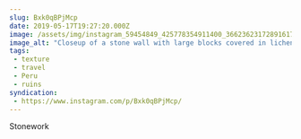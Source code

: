```yaml
---
slug: Bxk0qBPjMcp
date: 2019-05-17T19:27:20.000Z
image: /assets/img/instagram_59454849_425778354911400_3662362317289161791_n_18026409439168543.jpg
image_alt: "Closeup of a stone wall with large blocks covered in lichen."
tags:
 - texture
 - travel
 - Peru
 - ruins
syndication:
 - https://www.instagram.com/p/Bxk0qBPjMcp/
---
```


Stonework
